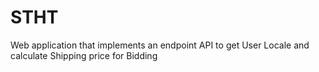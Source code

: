 # STHT
Web application that implements an endpoint API to get User Locale and calculate Shipping price for Bidding 
